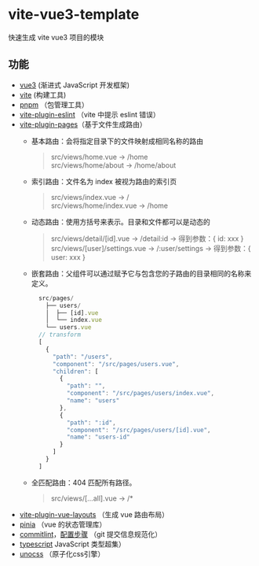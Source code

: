 # vite-vue3-template

快速生成 vite vue3 项目的模块

## 功能

- [vue3](https://staging-cn.vuejs.org/) (渐进式 JavaScript 开发框架)
- [vite](https://cn.vitejs.dev/) (构建工具)
- [pnpm](https://pnpm.io/zh/) （包管理工具）
- [vite-plugin-eslint](https://github.com/gxmari007/vite-plugin-eslint) （vite 中提示 eslint 错误）
- [vite-plugin-pages](https://github.com/hannoeru/vite-plugin-pages)（基于文件生成路由）
  - 基本路由：会将指定目录下的文件映射成相同名称的路由
    > src/views/home.vue -> /home <br/>
    > src/views/home/about -> /home/about
  - 索引路由：文件名为 index 被视为路由的索引页
    > src/views/index.vue -> / <br/>
    > src/views/home/index.vue -> /home
  - 动态路由：使用方括号来表示。目录和文件都可以是动态的
    > src/views/detail/[id].vue -> /detail:id -> 得到参数：{ id: xxx } <br/>
    > src/views/[user]/settings.vue -> /:user/settings -> 得到参数：{ user: xxx }
  - 嵌套路由：父组件可以通过赋予它与包含您的子路由的目录相同的名称来定义。

    ```js
      src/pages/
        ├── users/
        │  ├── [id].vue
        │  └── index.vue
        └── users.vue
      // transform
      [
        {
          "path": "/users",
          "component": "/src/pages/users.vue",
          "children": [
            {
              "path": "",
              "component": "/src/pages/users/index.vue",
              "name": "users"
            },
            {
              "path": ":id",
              "component": "/src/pages/users/[id].vue",
              "name": "users-id"
            }
          ]
        }
      ]
    ```

  - 全匹配路由：404 匹配所有路径。
    > src/views/[...all].vue -> /*
- [vite-plugin-vue-layouts](https://github.com/JohnCampionJr/vite-plugin-vue-layouts) （生成 vue 路由布局）
- [pinia](https://pinia.vuejs.org/) （vue 的状态管理库）
- [commitlint](https://github.com/conventional-changelog/commitlint)，[配置步骤](https://github.com/front-end-study-program/commitlint-config) （git 提交信息规范化）
- [typescript](https://github.com/microsoft/TypeScript) JavaScript 类型超集）
- [unocss](https://github.com/unocss/unocss) （原子化css引擎）
